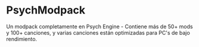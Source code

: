 # PsychModpack
Un modpack completamente en Psych Engine - Contiene más de 50+ mods y 100+ canciones, y varias canciones están optimizadas para PC's de bajo rendimiento.
